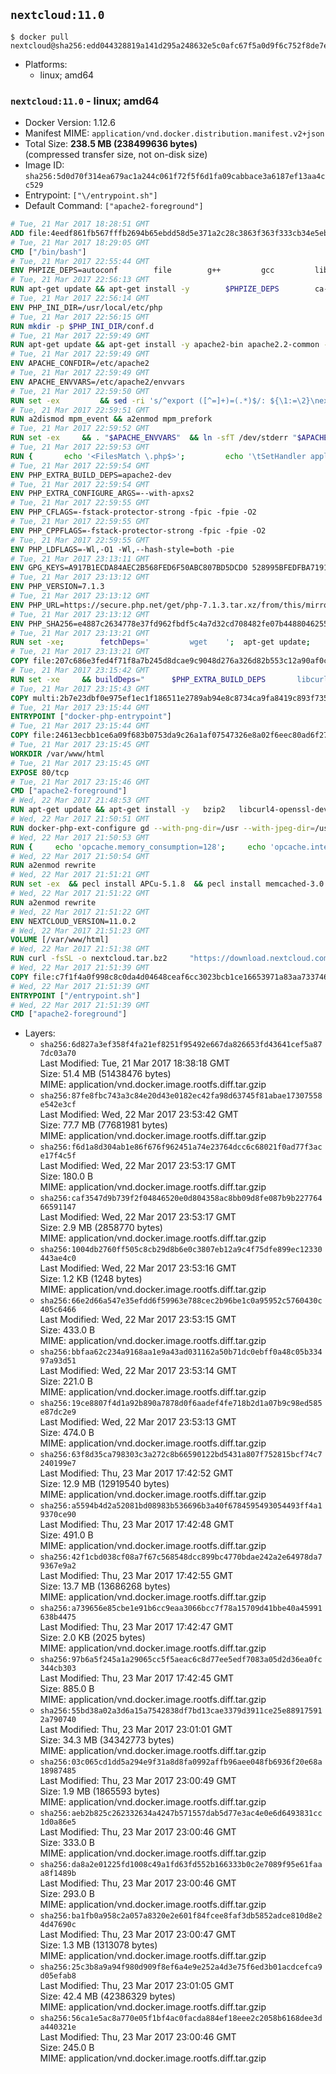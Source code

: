 ## `nextcloud:11.0`

```console
$ docker pull nextcloud@sha256:edd044328819a141d295a248632e5c0afc67f5a0d9f6c752f8de7ec622aaca3a
```

-	Platforms:
	-	linux; amd64

### `nextcloud:11.0` - linux; amd64

-	Docker Version: 1.12.6
-	Manifest MIME: `application/vnd.docker.distribution.manifest.v2+json`
-	Total Size: **238.5 MB (238499636 bytes)**  
	(compressed transfer size, not on-disk size)
-	Image ID: `sha256:5d0d70f314ea679ac1a244c061f72f5f6d1fa09cabbace3a6187ef13aa4cc529`
-	Entrypoint: `["\/entrypoint.sh"]`
-	Default Command: `["apache2-foreground"]`

```dockerfile
# Tue, 21 Mar 2017 18:28:51 GMT
ADD file:4eedf861fb567fffb2694b65ebdd58d5e371a2c28c3863f363f333cb34e5eb7b in / 
# Tue, 21 Mar 2017 18:29:05 GMT
CMD ["/bin/bash"]
# Tue, 21 Mar 2017 22:55:44 GMT
ENV PHPIZE_DEPS=autoconf 		file 		g++ 		gcc 		libc-dev 		make 		pkg-config 		re2c
# Tue, 21 Mar 2017 22:56:13 GMT
RUN apt-get update && apt-get install -y 		$PHPIZE_DEPS 		ca-certificates 		curl 		libedit2 		libsqlite3-0 		libxml2 		xz-utils 	--no-install-recommends && rm -r /var/lib/apt/lists/*
# Tue, 21 Mar 2017 22:56:14 GMT
ENV PHP_INI_DIR=/usr/local/etc/php
# Tue, 21 Mar 2017 22:56:15 GMT
RUN mkdir -p $PHP_INI_DIR/conf.d
# Tue, 21 Mar 2017 22:59:49 GMT
RUN apt-get update && apt-get install -y apache2-bin apache2.2-common --no-install-recommends && rm -rf /var/lib/apt/lists/*
# Tue, 21 Mar 2017 22:59:49 GMT
ENV APACHE_CONFDIR=/etc/apache2
# Tue, 21 Mar 2017 22:59:49 GMT
ENV APACHE_ENVVARS=/etc/apache2/envvars
# Tue, 21 Mar 2017 22:59:50 GMT
RUN set -ex 		&& sed -ri 's/^export ([^=]+)=(.*)$/: ${\1:=\2}\nexport \1/' "$APACHE_ENVVARS" 		&& . "$APACHE_ENVVARS" 	&& for dir in 		"$APACHE_LOCK_DIR" 		"$APACHE_RUN_DIR" 		"$APACHE_LOG_DIR" 		/var/www/html 	; do 		rm -rvf "$dir" 		&& mkdir -p "$dir" 		&& chown -R "$APACHE_RUN_USER:$APACHE_RUN_GROUP" "$dir"; 	done
# Tue, 21 Mar 2017 22:59:51 GMT
RUN a2dismod mpm_event && a2enmod mpm_prefork
# Tue, 21 Mar 2017 22:59:52 GMT
RUN set -ex 	&& . "$APACHE_ENVVARS" 	&& ln -sfT /dev/stderr "$APACHE_LOG_DIR/error.log" 	&& ln -sfT /dev/stdout "$APACHE_LOG_DIR/access.log" 	&& ln -sfT /dev/stdout "$APACHE_LOG_DIR/other_vhosts_access.log"
# Tue, 21 Mar 2017 22:59:53 GMT
RUN { 		echo '<FilesMatch \.php$>'; 		echo '\tSetHandler application/x-httpd-php'; 		echo '</FilesMatch>'; 		echo; 		echo 'DirectoryIndex disabled'; 		echo 'DirectoryIndex index.php index.html'; 		echo; 		echo '<Directory /var/www/>'; 		echo '\tOptions -Indexes'; 		echo '\tAllowOverride All'; 		echo '</Directory>'; 	} | tee "$APACHE_CONFDIR/conf-available/docker-php.conf" 	&& a2enconf docker-php
# Tue, 21 Mar 2017 22:59:54 GMT
ENV PHP_EXTRA_BUILD_DEPS=apache2-dev
# Tue, 21 Mar 2017 22:59:54 GMT
ENV PHP_EXTRA_CONFIGURE_ARGS=--with-apxs2
# Tue, 21 Mar 2017 22:59:55 GMT
ENV PHP_CFLAGS=-fstack-protector-strong -fpic -fpie -O2
# Tue, 21 Mar 2017 22:59:55 GMT
ENV PHP_CPPFLAGS=-fstack-protector-strong -fpic -fpie -O2
# Tue, 21 Mar 2017 22:59:55 GMT
ENV PHP_LDFLAGS=-Wl,-O1 -Wl,--hash-style=both -pie
# Tue, 21 Mar 2017 23:13:11 GMT
ENV GPG_KEYS=A917B1ECDA84AEC2B568FED6F50ABC807BD5DCD0 528995BFEDFBA7191D46839EF9BA0ADA31CBD89E
# Tue, 21 Mar 2017 23:13:12 GMT
ENV PHP_VERSION=7.1.3
# Tue, 21 Mar 2017 23:13:12 GMT
ENV PHP_URL=https://secure.php.net/get/php-7.1.3.tar.xz/from/this/mirror PHP_ASC_URL=https://secure.php.net/get/php-7.1.3.tar.xz.asc/from/this/mirror
# Tue, 21 Mar 2017 23:13:12 GMT
ENV PHP_SHA256=e4887c2634778e37fd962fbdf5c4a7d32cd708482fe07b448804625570cb0bb0 PHP_MD5=d604d688be17f4a05b99dbb7fb9581f4
# Tue, 21 Mar 2017 23:13:21 GMT
RUN set -xe; 		fetchDeps=' 		wget 	'; 	apt-get update; 	apt-get install -y --no-install-recommends $fetchDeps; 	rm -rf /var/lib/apt/lists/*; 		mkdir -p /usr/src; 	cd /usr/src; 		wget -O php.tar.xz "$PHP_URL"; 		if [ -n "$PHP_SHA256" ]; then 		echo "$PHP_SHA256 *php.tar.xz" | sha256sum -c -; 	fi; 	if [ -n "$PHP_MD5" ]; then 		echo "$PHP_MD5 *php.tar.xz" | md5sum -c -; 	fi; 		if [ -n "$PHP_ASC_URL" ]; then 		wget -O php.tar.xz.asc "$PHP_ASC_URL"; 		export GNUPGHOME="$(mktemp -d)"; 		for key in $GPG_KEYS; do 			gpg --keyserver ha.pool.sks-keyservers.net --recv-keys "$key"; 		done; 		gpg --batch --verify php.tar.xz.asc php.tar.xz; 		rm -r "$GNUPGHOME"; 	fi; 		apt-get purge -y --auto-remove $fetchDeps
# Tue, 21 Mar 2017 23:13:21 GMT
COPY file:207c686e3fed4f71f8a7b245d8dcae9c9048d276a326d82b553c12a90af0c0ca in /usr/local/bin/ 
# Tue, 21 Mar 2017 23:15:42 GMT
RUN set -xe 	&& buildDeps=" 		$PHP_EXTRA_BUILD_DEPS 		libcurl4-openssl-dev 		libedit-dev 		libsqlite3-dev 		libssl-dev 		libxml2-dev 	" 	&& apt-get update && apt-get install -y $buildDeps --no-install-recommends && rm -rf /var/lib/apt/lists/* 		&& export CFLAGS="$PHP_CFLAGS" 		CPPFLAGS="$PHP_CPPFLAGS" 		LDFLAGS="$PHP_LDFLAGS" 	&& docker-php-source extract 	&& cd /usr/src/php 	&& ./configure 		--with-config-file-path="$PHP_INI_DIR" 		--with-config-file-scan-dir="$PHP_INI_DIR/conf.d" 				--disable-cgi 				--enable-ftp 		--enable-mbstring 		--enable-mysqlnd 				--with-curl 		--with-libedit 		--with-openssl 		--with-zlib 				$PHP_EXTRA_CONFIGURE_ARGS 	&& make -j "$(nproc)" 	&& make install 	&& { find /usr/local/bin /usr/local/sbin -type f -executable -exec strip --strip-all '{}' + || true; } 	&& make clean 	&& docker-php-source delete 		&& apt-get purge -y --auto-remove -o APT::AutoRemove::RecommendsImportant=false $buildDeps
# Tue, 21 Mar 2017 23:15:43 GMT
COPY multi:2b7e23dbf0e975ef1ec1f186511e2789ab94e8c8734ca9fa8419c893f7357d6c in /usr/local/bin/ 
# Tue, 21 Mar 2017 23:15:44 GMT
ENTRYPOINT ["docker-php-entrypoint"]
# Tue, 21 Mar 2017 23:15:44 GMT
COPY file:24613ecbb1ce6a09f683b0753da9c26a1af07547326e8a02f6eec80ad6f2774a in /usr/local/bin/ 
# Tue, 21 Mar 2017 23:15:45 GMT
WORKDIR /var/www/html
# Tue, 21 Mar 2017 23:15:45 GMT
EXPOSE 80/tcp
# Tue, 21 Mar 2017 23:15:46 GMT
CMD ["apache2-foreground"]
# Wed, 22 Mar 2017 21:48:53 GMT
RUN apt-get update && apt-get install -y   bzip2   libcurl4-openssl-dev   libfreetype6-dev   libicu-dev   libjpeg-dev   libldap2-dev   libmcrypt-dev   libmemcached-dev   libpng12-dev   libpq-dev   libxml2-dev   && rm -rf /var/lib/apt/lists/*
# Wed, 22 Mar 2017 21:50:51 GMT
RUN docker-php-ext-configure gd --with-png-dir=/usr --with-jpeg-dir=/usr   && docker-php-ext-configure ldap --with-libdir=lib/x86_64-linux-gnu   && docker-php-ext-install gd exif intl mbstring mcrypt ldap mysqli opcache pdo_mysql pdo_pgsql pgsql zip
# Wed, 22 Mar 2017 21:50:53 GMT
RUN {     echo 'opcache.memory_consumption=128';     echo 'opcache.interned_strings_buffer=8';     echo 'opcache.max_accelerated_files=4000';     echo 'opcache.revalidate_freq=60';     echo 'opcache.fast_shutdown=1';     echo 'opcache.enable_cli=1';   } > /usr/local/etc/php/conf.d/opcache-recommended.ini
# Wed, 22 Mar 2017 21:50:54 GMT
RUN a2enmod rewrite
# Wed, 22 Mar 2017 21:51:21 GMT
RUN set -ex  && pecl install APCu-5.1.8  && pecl install memcached-3.0.2  && pecl install redis-3.1.1  && docker-php-ext-enable apcu redis memcached
# Wed, 22 Mar 2017 21:51:22 GMT
RUN a2enmod rewrite
# Wed, 22 Mar 2017 21:51:22 GMT
ENV NEXTCLOUD_VERSION=11.0.2
# Wed, 22 Mar 2017 21:51:23 GMT
VOLUME [/var/www/html]
# Wed, 22 Mar 2017 21:51:38 GMT
RUN curl -fsSL -o nextcloud.tar.bz2     "https://download.nextcloud.com/server/releases/nextcloud-${NEXTCLOUD_VERSION}.tar.bz2"  && curl -fsSL -o nextcloud.tar.bz2.asc     "https://download.nextcloud.com/server/releases/nextcloud-${NEXTCLOUD_VERSION}.tar.bz2.asc"  && export GNUPGHOME="$(mktemp -d)"  && gpg --keyserver ha.pool.sks-keyservers.net --recv-keys 28806A878AE423A28372792ED75899B9A724937A  && gpg --batch --verify nextcloud.tar.bz2.asc nextcloud.tar.bz2  && rm -r "$GNUPGHOME" nextcloud.tar.bz2.asc  && tar -xjf nextcloud.tar.bz2 -C /usr/src/  && rm nextcloud.tar.bz2
# Wed, 22 Mar 2017 21:51:39 GMT
COPY file:c7f1f4a0f998c8c0da4d04648ceaf6cc3023bcb1ce16653971a83aa733746efc in /entrypoint.sh 
# Wed, 22 Mar 2017 21:51:39 GMT
ENTRYPOINT ["/entrypoint.sh"]
# Wed, 22 Mar 2017 21:51:39 GMT
CMD ["apache2-foreground"]
```

-	Layers:
	-	`sha256:6d827a3ef358f4fa21ef8251f95492e667da826653fd43641cef5a877dc03a70`  
		Last Modified: Tue, 21 Mar 2017 18:38:18 GMT  
		Size: 51.4 MB (51438476 bytes)  
		MIME: application/vnd.docker.image.rootfs.diff.tar.gzip
	-	`sha256:87fe8fbc743a3c84e20d43e0182ec42fa98d63745f81abae17307558e542e3cf`  
		Last Modified: Wed, 22 Mar 2017 23:53:42 GMT  
		Size: 77.7 MB (77681981 bytes)  
		MIME: application/vnd.docker.image.rootfs.diff.tar.gzip
	-	`sha256:f6d1a8d304ab1e86f676f962451a74e23764dcc6c68021f0ad77f3ace17f4c5f`  
		Last Modified: Wed, 22 Mar 2017 23:53:17 GMT  
		Size: 180.0 B  
		MIME: application/vnd.docker.image.rootfs.diff.tar.gzip
	-	`sha256:caf3547d9b739f2f04846520e0d804358ac8bb09d8fe087b9b22776466591147`  
		Last Modified: Wed, 22 Mar 2017 23:53:17 GMT  
		Size: 2.9 MB (2858770 bytes)  
		MIME: application/vnd.docker.image.rootfs.diff.tar.gzip
	-	`sha256:1004db2760ff505c8cb29d8b6e0c3807eb12a9c4f75dfe899ec12330443ae4c0`  
		Last Modified: Wed, 22 Mar 2017 23:53:16 GMT  
		Size: 1.2 KB (1248 bytes)  
		MIME: application/vnd.docker.image.rootfs.diff.tar.gzip
	-	`sha256:66e2d66a547e35efdd6f59963e788cec2b96be1c0a95952c5760430c405c6466`  
		Last Modified: Wed, 22 Mar 2017 23:53:15 GMT  
		Size: 433.0 B  
		MIME: application/vnd.docker.image.rootfs.diff.tar.gzip
	-	`sha256:bbfaa62c234a9168aa1e9a43ad031162a50b71dc0ebff0a48c05b33497a93d51`  
		Last Modified: Wed, 22 Mar 2017 23:53:14 GMT  
		Size: 221.0 B  
		MIME: application/vnd.docker.image.rootfs.diff.tar.gzip
	-	`sha256:19ce8807f4d1a92b890a7878d0f6aadef4fe718b2d1a07b9c98ed585e87dc2e9`  
		Last Modified: Wed, 22 Mar 2017 23:53:13 GMT  
		Size: 474.0 B  
		MIME: application/vnd.docker.image.rootfs.diff.tar.gzip
	-	`sha256:63f8d35ca798303c3a272c8b66590122bd5431a807f752815bcf74c7240199e7`  
		Last Modified: Thu, 23 Mar 2017 17:42:52 GMT  
		Size: 12.9 MB (12919540 bytes)  
		MIME: application/vnd.docker.image.rootfs.diff.tar.gzip
	-	`sha256:a5594b4d2a52081bd08983b536696b3a40f6784595493054493ff4a19370ce90`  
		Last Modified: Thu, 23 Mar 2017 17:42:48 GMT  
		Size: 491.0 B  
		MIME: application/vnd.docker.image.rootfs.diff.tar.gzip
	-	`sha256:42f1cbd038cf08a7f67c568548dcc899bc4770bdae242a2e64978da79367e9a2`  
		Last Modified: Thu, 23 Mar 2017 17:42:55 GMT  
		Size: 13.7 MB (13686268 bytes)  
		MIME: application/vnd.docker.image.rootfs.diff.tar.gzip
	-	`sha256:a739656e85cbe1e91b6cc9eaa3066bcc7f78a15709d41bbe40a45991638b4475`  
		Last Modified: Thu, 23 Mar 2017 17:42:47 GMT  
		Size: 2.0 KB (2025 bytes)  
		MIME: application/vnd.docker.image.rootfs.diff.tar.gzip
	-	`sha256:97b6a5f245a1a29065cc5f5aeac6c8d77ee5edf7083a05d2d36ea0fc344cb303`  
		Last Modified: Thu, 23 Mar 2017 17:42:45 GMT  
		Size: 885.0 B  
		MIME: application/vnd.docker.image.rootfs.diff.tar.gzip
	-	`sha256:55bd38a02a3d6a15a7542838df7bd13cae3379d3911ce25e889175912a790740`  
		Last Modified: Thu, 23 Mar 2017 23:01:01 GMT  
		Size: 34.3 MB (34342773 bytes)  
		MIME: application/vnd.docker.image.rootfs.diff.tar.gzip
	-	`sha256:03c065cd1dd5a294e9f31a8d8fa0992affb96aee048fb6936f20e68a18987485`  
		Last Modified: Thu, 23 Mar 2017 23:00:49 GMT  
		Size: 1.9 MB (1865593 bytes)  
		MIME: application/vnd.docker.image.rootfs.diff.tar.gzip
	-	`sha256:aeb2b825c262332634a4247b571557dab5d77e3ac4e0e6d6493831cc1d0a86e5`  
		Last Modified: Thu, 23 Mar 2017 23:00:46 GMT  
		Size: 333.0 B  
		MIME: application/vnd.docker.image.rootfs.diff.tar.gzip
	-	`sha256:da8a2e01225fd1008c49a1fd63fd552b166333b0c2e7089f95e61faaa8f1489b`  
		Last Modified: Thu, 23 Mar 2017 23:00:46 GMT  
		Size: 293.0 B  
		MIME: application/vnd.docker.image.rootfs.diff.tar.gzip
	-	`sha256:ba1fb0a958c2a057a8320e2e601f84fcee8faf3db5852adce810d8e24d47690c`  
		Last Modified: Thu, 23 Mar 2017 23:00:47 GMT  
		Size: 1.3 MB (1313078 bytes)  
		MIME: application/vnd.docker.image.rootfs.diff.tar.gzip
	-	`sha256:25c3b8a9a94f980d909f8ef6a4e9e252a4d3e75f6ed3b01acdcefca9d05efab8`  
		Last Modified: Thu, 23 Mar 2017 23:01:05 GMT  
		Size: 42.4 MB (42386329 bytes)  
		MIME: application/vnd.docker.image.rootfs.diff.tar.gzip
	-	`sha256:56ca1e5ac8a770e05f1bf4ac0facda884ef18eee2c2058b6168dee3da440321e`  
		Last Modified: Thu, 23 Mar 2017 23:00:46 GMT  
		Size: 245.0 B  
		MIME: application/vnd.docker.image.rootfs.diff.tar.gzip
